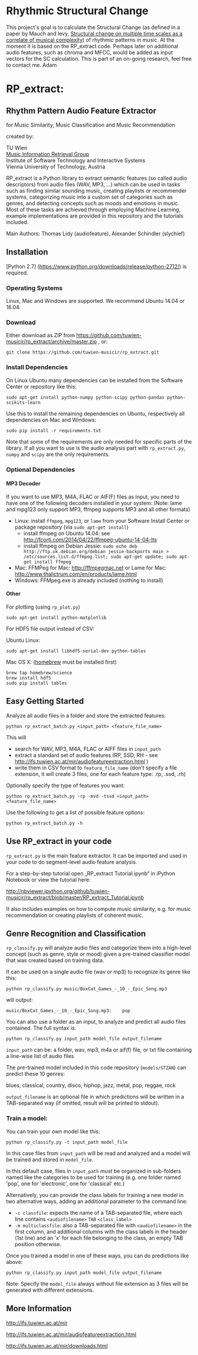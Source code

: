 # Rhythmic Structural Change

This project's goal is to calculate the Structural Change (as defined in a paper by Mauch and levy, [Structural change on multiple time scales as a correlate of musical complexity](http://matthiasmauch.net/_pdf/mauch_scm_2011.pdf)) of rhythmic patterns in music. At the moment it is based on the RP_extract code. Perhaps later on additional audio features, such as chroma and MFCC, would be added as input vectors for the SC calculation. This is part of an on-going research, feel free to contact me. Adam


# RP_extract:
## Rhythm Pattern Audio Feature Extractor
for Music Similarity, Music Classification and Music Recommendation

created by:

TU Wien<br>
[Music Information Retrieval Group](http://ifs.tuwien.ac.at/mir)<br>
Institute of Software Technology and Interactive Systems<br>
Vienna University of Technology, Austria

RP_extract is a Python library to extract semantic features (so called audio descriptors) from audio files (WAV, MP3, ...)
which can be used in tasks such as finding similar sounding music, creating playlists or recommender systems,
categorizing music into a custom set of categories such as genres, and detecting concepts such as moods and emotions in music.
Most of these tasks are achieved through employing Machine Learning, example implementations are provided in this
repository and the tutorials included.

Main Authors: Thomas Lidy (audiofeature), Alexander Schindler (slychief)

## Installation

[Python 2.7] (https://www.python.org/downloads/release/python-2712/) is required.

### Operating Systems

Linux, Mac and Windows are supported. We recommend Ubuntu 14.04 or 16.04.

### Download

Either download as ZIP from https://github.com/tuwien-musicir/rp_extract/archive/master.zip , or:

```
git clone https://github.com/tuwien-musicir/rp_extract.git
```

### Install Dependencies

On Linux Ubuntu many dependencies can be installed from the Software Center or repository like this:

```
sudo apt-get install python-numpy python-scipy python-pandas python-scikits-learn
```

Use this to install the remaining dependencies on Ubuntu, respectively all dependencies on Mac and Windows:

```
sudo pip install -r requirements.txt
```

Note that some of the requirements are only needed for specific parts of the library. If all you want to use is the
audio analysis part with `rp_extract.py`, `numpy` and `scipy` are the only requirements.

### Optional Dependencies

#### MP3 Decoder

If you want to use MP3, M4A, FLAC or AIF(F) files as input, you need to have one of the following decoders installed in your system:
(Note: lame and mpg123 only support MP3, ffmpeg supports MP3 and all other formats)

- Linux: install `ffmpeg`, `mpg123`, or `lame` from your Software Install Center or package repository (via `sudo apt-get install`)
  - install ffmpeg on Ubuntu 14.04: see http://fcorti.com/2014/04/22/ffmpeg-ubuntu-14-04-lts
  - install ffmpeg on Debian Jessie:
    `sudo echo deb http://ftp.uk.debian.org/debian jessie-backports main > /etc/sources.list.d/ffmpeg.list;
    sudo apt-get update;
    sudo apt-get install ffmpeg`
- Mac: FFMPeg for Mac: http://ffmpegmac.net or Lame for Mac: http://www.thalictrum.com/en/products/lame.html
- Windows: FFMpeg.exe is already included (nothing to install)

#### Other

For plotting (using `rp_plot.py`)
```
sudo apt-get install python-matplotlib
```

For HDF5 file output instead of CSV:

Ubuntu Linux:
```
sudo apt-get install libhdf5-serial-dev python-tables
```

Mac OS X:
([homebrew](http://brew.sh) must be installed first)
```
brew tap homebrew/science
brew install hdf5
sudo pip install tables
```

## Easy Getting Started

Analyze all audio files in a folder and store the extracted features:

```
python rp_extract_batch.py <input_path> <feature_file_name>
```

This will
- search for WAV, MP3, M4A, FLAC or AIFF files in `input_path`
- extract a standard set of audio features (RP, SSD, RH - see http://ifs.tuwien.ac.at/mir/audiofeatureextraction.html )
- write them in CSV format to `feature_file_name` (don't specify a file extension, it will create 3 files, one for each feature type: .rp, .ssd, .rh)

Optionally specify the type of features you want:

```
python rp_extract_batch.py -rp -mvd -tssd <input_path> <feature_file_name>
```

Use the following to get a list of possible feature options:

```
python rp_extract_batch.py -h
```

## Use RP_extract in your code

`rp_extract.py` is the main feature extractor.
It can be imported and used in your code to do segment-level audio feature analysis.

For a step-by-step tutorial open „RP_extract Tutorial.ipynb“ in iPython Notebook or view the tutorial here:

http://nbviewer.ipython.org/github/tuwien-musicir/rp_extract/blob/master/RP_extract_Tutorial.ipynb

It also includes examples on how to compute music similarity, e.g. for music recommendation or
creating playlists of coherent music.

## Genre Recognition and Classification

`rp_classify.py` will analyze audio files and categorize them into a high-level concept (such as genre, style or mood)
given a pre-trained classifier model that was created based on training data.

It can be used on a single audio file (wav or mp3) to recognize its genre like this:

```
python rp_classify.py music/BoxCat_Games_-_10_-_Epic_Song.mp3
```

will output:

```
music/BoxCat_Games_-_10_-_Epic_Song.mp3:	pop
```

You can also use a folder as an input, to analyze and predict all audio files contained. The full syntax is:

```
python rp_classify.py input_path model_file output_filename
```

`input_path` can be: a folder, wav, mp3, m4a or aif(f) file, or txt file containing a line-wise list of audio files

The pre-trained model included in this code repository (`models/GTZAN`) can predict these 10 genres:

blues, classical, country, disco, hiphop, jazz, metal, pop, reggae, rock

`output_filename` is an optional file in which predictions will be written in a TAB-separated way
(if omitted, result will be printed to stdout).


### Train a model:

You can train your own model like this:

```
python rp_classify.py -t input_path model_file
```

In this case files from `input_path` will be read and analyzed and a model will be trained and stored in `model_file`.

In this default case, files in `input_path` _must_ be organized in sub-folders named like the categories to be used for training (e.g. one folder named 'pop', one for 'electronic', one for 'classical' etc.)

Alternatively, you can provide the class labels for training a new model in two alternative ways, adding an additional parameter to the command line:

* `-c classfile`: expects the name of a TAB-separated file, where each line contains `<audiofilename>` `TAB` `<class_label>`
* `-m multiclassfile`: also a TAB-separated file with `<audiofilename>` in the first column, and additional columns with the class labels in the header (1st line) and an 'x' for each file belonging to the class, an empty TAB position otherwise.

Once you trained a model in one of these ways, you can do predictions like above:

```
python rp_classify.py input_path model_file output_filename
```

Note: Specify the `model_file` always without file extension as 3 files will be generated with different extensions.


## More Information

http://ifs.tuwien.ac.at/mir

http://ifs.tuwien.ac.at/mir/audiofeatureextraction.html

http://ifs.tuwien.ac.at/mir/downloads.html
